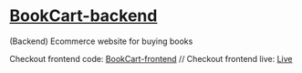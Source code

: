 # [BookCart-backend](https://github.com/mohit355/BookCart-backend)
(Backend) Ecommerce website for buying books

Checkout frontend code: [BookCart-frontend](https://github.com/mohit355/BookCart-frontend)
//
Checkout frontend live: [Live](https://bookcart-1.web.app/)
